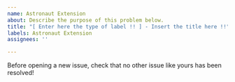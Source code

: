 ```yaml
---
name: Astronaut Extension
about: Describe the purpose of this problem below.
title: "[ Enter here the type of label !! ] - Insert the title here !!"
labels: Astronaut Extension
assignees: ''

---
```


Before opening a new issue, check that no other issue like yours has been resolved!
